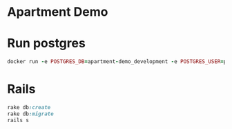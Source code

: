 # Apartment Demo


# Run postgres

```ruby
docker run -e POSTGRES_DB=apartment-demo_development -e POSTGRES_USER=postgres -e POSTGRES_PASSWORD=password -d -p 5432:5432 postgres:11.1
```


# Rails

```ruby
rake db:create
rake db:migrate
rails s
```

